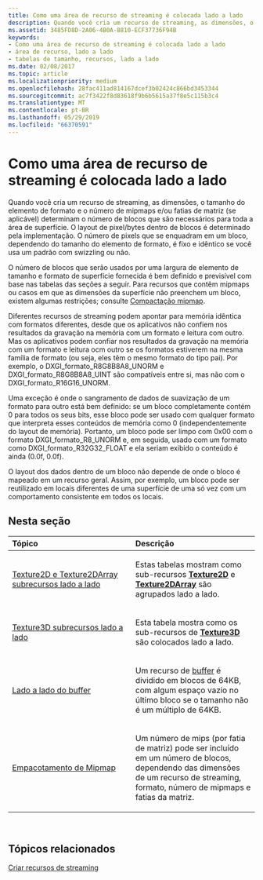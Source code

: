 ```yaml
---
title: Como uma área de recurso de streaming é colocada lado a lado
description: Quando você cria um recurso de streaming, as dimensões, o tamanho do elemento de formato e o número de mipmaps e/ou fatias de matriz (se aplicável) determinam o número de blocos que são necessários para toda a área de superfície.
ms.assetid: 3485FD8D-2A06-4B0A-8810-ECF37736F94B
keywords:
- Como uma área de recurso de streaming é colocada lado a lado
- área de recurso, lado a lado
- tabelas de tamanho, recursos, lado a lado
ms.date: 02/08/2017
ms.topic: article
ms.localizationpriority: medium
ms.openlocfilehash: 28fac411ad814167dcef3b02424c866bd3453344
ms.sourcegitcommit: ac7f3422f8d83618f9b6b5615a37f8e5c115b3c4
ms.translationtype: MT
ms.contentlocale: pt-BR
ms.lasthandoff: 05/29/2019
ms.locfileid: "66370591"
---
```

# <a name="how-a-streaming-resources-area-is-tiled"></a>Como uma área de recurso de streaming é colocada lado a lado


Quando você cria um recurso de streaming, as dimensões, o tamanho do elemento de formato e o número de mipmaps e/ou fatias de matriz (se aplicável) determinam o número de blocos que são necessários para toda a área de superfície. O layout de pixel/bytes dentro de blocos é determinado pela implementação. O número de pixels que se enquadram em um bloco, dependendo do tamanho do elemento de formato, é fixo e idêntico se você usa um padrão com swizzling ou não.

O número de blocos que serão usados por uma largura de elemento de tamanho e formato de superfície fornecida é bem definido e previsível com base nas tabelas das seções a seguir. Para recursos que contêm mipmaps ou casos em que as dimensões da superfície não preenchem um bloco, existem algumas restrições; consulte [Compactação mipmap](mipmap-packing.md).

Diferentes recursos de streaming podem apontar para memória idêntica com formatos diferentes, desde que os aplicativos não confiem nos resultados da gravação na memória com um formato e leitura com outro. Mas os aplicativos podem confiar nos resultados da gravação na memória com um formato e leitura ocm outro se os formatos estiverem na mesma família de formato (ou seja, eles têm o mesmo formato do tipo pai). Por exemplo, o DXGI\_formato\_R8G8B8A8\_UNORM e DXGI\_formato\_R8G8B8A8\_UINT são compatíveis entre si, mas não com o DXGI\_formato\_R16G16\_UNORM.

Uma exceção é onde o sangramento de dados de suavização de um formato para outro está bem definido: se um bloco completamente contém 0 para todos os seus bits, esse bloco pode ser usado com qualquer formato que interpreta esses conteúdos de memória como 0 (independentemente do layout de memória). Portanto, um bloco pode ser limpo com 0x00 com o formato DXGI\_formato\_R8\_UNORM e, em seguida, usado com um formato como DXGI\_formato\_R32G32\_FLOAT e ela seriam exibido o conteúdo é ainda (0.0f, 0.0f).

O layout dos dados dentro de um bloco não depende de onde o bloco é mapeado em um recurso geral. Assim, por exemplo, um bloco pode ser reutilizado em locais diferentes de uma superfície de uma só vez com um comportamento consistente em todos os locais.

## <a name="span-idin-this-sectionspanin-this-section"></a><span id="in-this-section"></span>Nesta seção


<table>
<colgroup>
<col width="50%" />
<col width="50%" />
</colgroup>
<thead>
<tr class="header">
<th align="left">Tópico</th>
<th align="left">Descrição</th>
</tr>
</thead>
<tbody>
<tr class="odd">
<td align="left"><p><a href="texture2d-and-texture2darray-subresource-tiling.md">Texture2D e Texture2DArray subrecursos lado a lado</a></p></td>
<td align="left"><p>Estas tabelas mostram como sub-recursos <a href="https://docs.microsoft.com/windows/desktop/direct3dhlsl/sm5-object-texture2d"><strong>Texture2D</strong></a> e <a href="https://docs.microsoft.com/windows/desktop/direct3dhlsl/sm5-object-texture2darray"><strong>Texture2DArray</strong></a> são agrupados lado a lado.</p></td>
</tr>
<tr class="even">
<td align="left"><p><a href="texture3d-subresource-tiling.md">Texture3D subrecursos lado a lado</a></p></td>
<td align="left"><p>Esta tabela mostra como os sub-recursos de <a href="https://docs.microsoft.com/windows/desktop/direct3dhlsl/sm5-object-texture3d"><strong>Texture3D</strong></a> são colocados lado a lado.</p></td>
</tr>
<tr class="odd">
<td align="left"><p><a href="buffer-tiling.md">Lado a lado do buffer</a></p></td>
<td align="left"><p>Um recurso de <a href="introduction-to-buffers.md">buffer</a> é dividido em blocos de 64KB, com algum espaço vazio no último bloco se o tamanho não é um múltiplo de 64KB.</p></td>
</tr>
<tr class="even">
<td align="left"><p><a href="mipmap-packing.md">Empacotamento de Mipmap</a></p></td>
<td align="left"><p>Um número de mips (por fatia de matriz) pode ser incluído em um número de blocos, dependendo das dimensões de um recurso de streaming, formato, número de mipmaps e fatias da matriz.</p></td>
</tr>
</tbody>
</table>

 

## <a name="span-idrelated-topicsspanrelated-topics"></a><span id="related-topics"></span>Tópicos relacionados


[Criar recursos de streaming](creating-streaming-resources.md)

 

 




